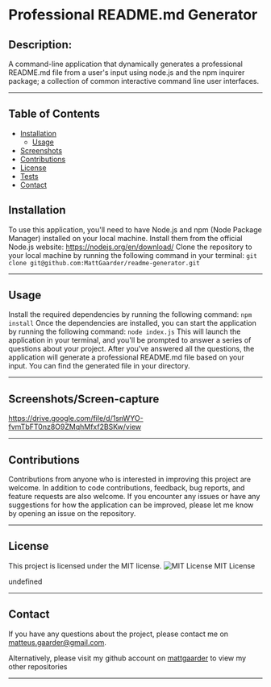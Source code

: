 # Professional README.md Generator

## Description:

A command-line application that dynamically generates a professional README.md file from a user's input using node.js and the npm inquirer package; a collection of common interactive command line user interfaces.

---

<!--ts-->
## Table of Contents

* [Installation](#installation)
   * [Usage](#usage)
* [Screenshots](#screenshots)
* [Contributions](#contributions)
* [License](#license)
* [Tests](#tests)
* [Contact](#contact)

<!--ts-->

## Installation

To use this application, you'll need to have Node.js and npm (Node Package Manager) installed on your local machine. Install them from the official Node.js website: https://nodejs.org/en/download/ Clone the repository to your local machine by running the following command in your terminal: `git clone git@github.com:MattGaarder/readme-generator.git`

---

## Usage

Install the required dependencies by running the following command: `npm install` Once the dependencies are installed, you can start the application by running the following command: `node index.js` This will launch the application in your terminal, and you'll be prompted to answer a series of questions about your project. After you've answered all the questions, the application will generate a professional README.md file based on your input. You can find the generated file in your directory.

---

## Screenshots/Screen-capture

https://drive.google.com/file/d/1snWYO-fvmTbFT0nz8O9ZMqhMfxf2BSKw/view 

---

## Contributions

Contributions from anyone who is interested in improving this project are welcome. In addition to code contributions, feedback, bug reports, and feature requests are also welcome. If you encounter any issues or have any suggestions for how the application can be improved, please let me know by opening an issue on the repository.

---

## License 
This project is licensed under the MIT license.
![MIT License](https://img.shields.io/badge/License-MIT-yellow.svg)
MIT License

undefined


---

## Contact

If you have any questions about the project, please contact me on matteus.gaarder@gmail.com.

Alternatively, please visit my github account on [mattgaarder](https://github.com/MattGaarder/) to view my other repositories 

---
